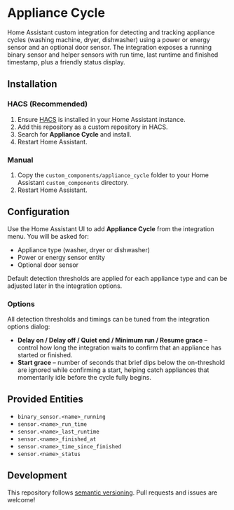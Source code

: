 # Appliance Cycle

Home Assistant custom integration for detecting and tracking appliance cycles (washing machine, dryer, dishwasher) using a power or energy sensor and an optional door sensor. The integration exposes a running binary sensor and helper sensors with run time, last runtime and finished timestamp, plus a friendly status display.

## Installation

### HACS (Recommended)

1. Ensure [HACS](https://hacs.xyz/) is installed in your Home Assistant instance.
2. Add this repository as a custom repository in HACS.
3. Search for **Appliance Cycle** and install.
4. Restart Home Assistant.

### Manual

1. Copy the `custom_components/appliance_cycle` folder to your Home Assistant `custom_components` directory.
2. Restart Home Assistant.

## Configuration

Use the Home Assistant UI to add **Appliance Cycle** from the integration menu. You will be asked for:

* Appliance type (washer, dryer or dishwasher)
* Power or energy sensor entity
* Optional door sensor

Default detection thresholds are applied for each appliance type and can be adjusted later in the integration options.

### Options

All detection thresholds and timings can be tuned from the integration options dialog:

* **Delay on / Delay off / Quiet end / Minimum run / Resume grace** – control how long the integration waits to confirm that an appliance has started or finished.
* **Start grace** – number of seconds that brief dips below the on-threshold are ignored while confirming a start, helping catch appliances that momentarily idle before the cycle fully begins.

## Provided Entities

* `binary_sensor.<name>_running`
* `sensor.<name>_run_time`
* `sensor.<name>_last_runtime`
* `sensor.<name>_finished_at`
* `sensor.<name>_time_since_finished`
* `sensor.<name>_status`

## Development

This repository follows [semantic versioning](https://semver.org/). Pull requests and issues are welcome!
